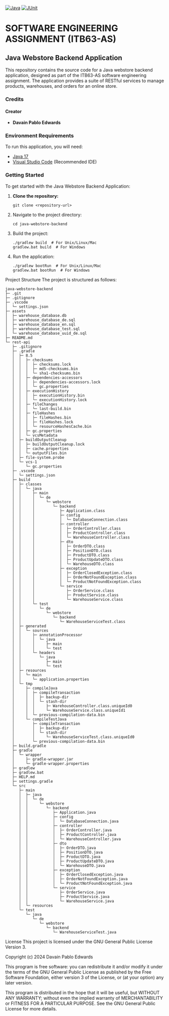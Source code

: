 [![Java](https://img.shields.io/badge/java-%2017-brown.svg)](https://www.java.com/de/download/faq/java17.xml)
[![JUnit](https://img.shields.io/badge/JUnit-%204-orange.svg)](https://junit.org/junit5/)

# SOFTWARE ENGINEERING ASSIGNMENT (ITB63-AS)

## Java Webstore Backend Application

This repository contains the source code for a Java webstore backend application, designed as part of the ITB63-AS software engineering assignment. The application provides a suite of RESTful services to manage products, warehouses, and orders for an online store.

### Credits

#### Creator

- **Davain Pablo Edwards**

### Environment Requirements

To run this application, you will need:

- [Java 17](https://www.java.com/de/download/)
- [Visual Studio Code](https://code.visualstudio.com/download) (Recommended IDE)

### Getting Started

To get started with the Java Webstore Backend Application:

1. **Clone the repository:**
   ```
   git clone <repository-url>
   ```

2. Navigate to the project directory:
   ```
   cd java-webstore-backend
   ```

3. Build the project:
   ```
   ./gradlew build  # For Unix/Linux/Mac
   gradlew.bat build  # For Windows
   ```
4. Run the application:
   ```
   ./gradlew bootRun  # For Unix/Linux/Mac
   gradlew.bat bootRun  # For Windows
   ```

Project Structure
The project is structured as follows:

```
java-webstore-backend
├─ .git
├─ .gitignore
├─ .vscode
│  └─ settings.json
├─ assets
│  ├─ warehouse_database.db
│  ├─ warehouse_database_de.sql
│  ├─ warehouse_database_en.sql
│  ├─ warehouse_database_test.sql
│  └─ warehouse_database_uuid_de.sql
├─ README.md
└─ rest-api
   ├─ .gitignore
   ├─ .gradle
   │  ├─ 8.5
   │  │  ├─ checksums
   │  │  │  ├─ checksums.lock
   │  │  │  ├─ md5-checksums.bin
   │  │  │  └─ sha1-checksums.bin
   │  │  ├─ dependencies-accessors
   │  │  │  ├─ dependencies-accessors.lock
   │  │  │  └─ gc.properties
   │  │  ├─ executionHistory
   │  │  │  ├─ executionHistory.bin
   │  │  │  └─ executionHistory.lock
   │  │  ├─ fileChanges
   │  │  │  └─ last-build.bin
   │  │  ├─ fileHashes
   │  │  │  ├─ fileHashes.bin
   │  │  │  ├─ fileHashes.lock
   │  │  │  └─ resourceHashesCache.bin
   │  │  ├─ gc.properties
   │  │  └─ vcsMetadata
   │  ├─ buildOutputCleanup
   │  │  ├─ buildOutputCleanup.lock
   │  │  ├─ cache.properties
   │  │  └─ outputFiles.bin
   │  ├─ file-system.probe
   │  └─ vcs-1
   │     └─ gc.properties
   ├─ .vscode
   │  └─ settings.json
   ├─ build
   │  ├─ classes
   │  │  └─ java
   │  │     ├─ main
   │  │     │  └─ de
   │  │     │     └─ webstore
   │  │     │        └─ backend
   │  │     │           ├─ Application.class
   │  │     │           ├─ config
   │  │     │           │  └─ DatabaseConnection.class
   │  │     │           ├─ controller
   │  │     │           │  ├─ OrderController.class
   │  │     │           │  ├─ ProductController.class
   │  │     │           │  └─ WarehouseController.class
   │  │     │           ├─ dto
   │  │     │           │  ├─ OrderDTO.class
   │  │     │           │  ├─ PositionDTO.class
   │  │     │           │  ├─ ProductDTO.class
   │  │     │           │  ├─ ProductUpdateDTO.class
   │  │     │           │  └─ WarehouseDTO.class
   │  │     │           ├─ exception
   │  │     │           │  ├─ OrderClosedException.class
   │  │     │           │  ├─ OrderNotFoundException.class
   │  │     │           │  └─ ProductNotFoundException.class
   │  │     │           └─ service
   │  │     │              ├─ OrderService.class
   │  │     │              ├─ ProductService.class
   │  │     │              └─ WarehouseService.class
   │  │     └─ test
   │  │        └─ de
   │  │           └─ webstore
   │  │              └─ backend
   │  │                 └─ WarehouseServiceTest.class
   │  ├─ generated
   │  │  └─ sources
   │  │     ├─ annotationProcessor
   │  │     │  └─ java
   │  │     │     ├─ main
   │  │     │     └─ test
   │  │     └─ headers
   │  │        └─ java
   │  │           ├─ main
   │  │           └─ test
   │  ├─ resources
   │  │  └─ main
   │  │     └─ application.properties
   │  └─ tmp
   │     ├─ compileJava
   │     │  ├─ compileTransaction
   │     │  │  ├─ backup-dir
   │     │  │  └─ stash-dir
   │     │  │     ├─ WarehouseController.class.uniqueId0
   │     │  │     └─ WarehouseService.class.uniqueId1
   │     │  └─ previous-compilation-data.bin
   │     └─ compileTestJava
   │        ├─ compileTransaction
   │        │  ├─ backup-dir
   │        │  └─ stash-dir
   │        │     └─ WarehouseServiceTest.class.uniqueId0
   │        └─ previous-compilation-data.bin
   ├─ build.gradle
   ├─ gradle
   │  └─ wrapper
   │     ├─ gradle-wrapper.jar
   │     └─ gradle-wrapper.properties
   ├─ gradlew
   ├─ gradlew.bat
   ├─ HELP.md
   ├─ settings.gradle
   └─ src
      ├─ main
      │  ├─ java
      │  │  └─ de
      │  │     └─ webstore
      │  │        └─ backend
      │  │           ├─ Application.java
      │  │           ├─ config
      │  │           │  └─ DatabaseConnection.java
      │  │           ├─ controller
      │  │           │  ├─ OrderController.java
      │  │           │  ├─ ProductController.java
      │  │           │  └─ WarehouseController.java
      │  │           ├─ dto
      │  │           │  ├─ OrderDTO.java
      │  │           │  ├─ PositionDTO.java
      │  │           │  ├─ ProductDTO.java
      │  │           │  ├─ ProductUpdateDTO.java
      │  │           │  └─ WarehouseDTO.java
      │  │           ├─ exception
      │  │           │  ├─ OrderClosedException.java
      │  │           │  ├─ OrderNotFoundException.java
      │  │           │  └─ ProductNotFoundException.java
      │  │           └─ service
      │  │              ├─ OrderService.java
      │  │              ├─ ProductService.java
      │  │              └─ WarehouseService.java
      │  └─ resources
      └─ test
         └─ java
            └─ de
               └─ webstore
                  └─ backend
                     └─ WarehouseServiceTest.java

```


License
This project is licensed under the GNU General Public License Version 3.

Copyright (c) 2024 Davain Pablo Edwards

This program is free software: you can redistribute it and/or modify it under the terms of the GNU General Public License as published by the Free Software Foundation, either version 3 of the License, or (at your option) any later version.

This program is distributed in the hope that it will be useful, but WITHOUT ANY WARRANTY; without even the implied warranty of MERCHANTABILITY or FITNESS FOR A PARTICULAR PURPOSE. See the GNU General Public License for more details.